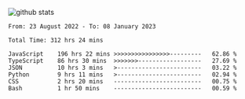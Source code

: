 
![github stats](https://github-readme-stats.vercel.app/api?username=realmahd1&show_icons=true&theme=codeSTACKr&hide_rank=true&count_private=true)

<!--START_SECTION:waka-->

```text
From: 23 August 2022 - To: 08 January 2023

Total Time: 312 hrs 24 mins

JavaScript    196 hrs 22 mins >>>>>>>>>>>>>>>>---------   62.86 %
TypeScript    86 hrs 30 mins  >>>>>>>------------------   27.69 %
JSON          10 hrs 3 mins   >------------------------   03.22 %
Python        9 hrs 11 mins   >------------------------   02.94 %
CSS           2 hrs 20 mins   -------------------------   00.75 %
Bash          1 hr 50 mins    -------------------------   00.59 %
```

<!--END_SECTION:waka-->
